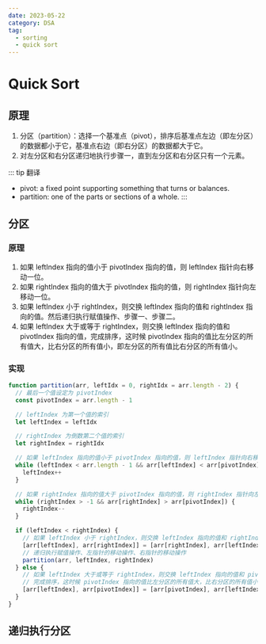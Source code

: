 ```yaml
---
date: 2023-05-22
category: DSA
tag:
  - sorting
  - quick sort
---
```


# Quick Sort

## 原理

1. 分区（partition）：选择一个基准点（pivot），排序后基准点左边（即左分区）的数据都小于它，基准点右边（即右分区）的数据都大于它。
2. 对左分区和右分区递归地执行步骤一，直到左分区和右分区只有一个元素。

::: tip 翻译
- pivot: a fixed point supporting something that turns or balances.
- partition: one of the parts or sections of a whole.
:::

## 分区

### 原理

1. 如果 leftIndex 指向的值小于 pivotIndex 指向的值，则 leftIndex 指针向右移动一位。
2. 如果 rightIndex 指向的值大于 pivotIndex 指向的值，则 rightIndex 指针向左移动一位。
3. 如果 leftIndex 小于 rightIndex，则交换 leftIndex 指向的值和 rightIndex 指向的值。然后递归执行赋值操作、步骤一、步骤二。
4. 如果 leftIndex 大于或等于 rightIndex，则交换 leftIndex 指向的值和 pivotIndex 指向的值，完成排序，这时候 pivotIndex 指向的值比左分区的所有值大，比右分区的所有值小，即左分区的所有值比右分区的所有值小。 

### 实现

```js
function partition(arr, leftIdx = 0, rightIdx = arr.length - 2) {
  // 最后一个值设定为 pivotIndex
  const pivotIndex = arr.length - 1

  // leftIndex 为第一个值的索引
  let leftIndex = leftIdx

  // rightIndex 为倒数第二个值的索引
  let rightIndex = rightIdx

  // 如果 leftIndex 指向的值小于 pivotIndex 指向的值，则 leftIndex 指针向右移动一位
  while (leftIndex < arr.length - 1 && arr[leftIndex] < arr[pivotIndex]) {
    leftIndex++
  }

  // 如果 rightIndex 指向的值大于 pivotIndex 指向的值，则 rightIndex 指针向左移动一位
  while (rightIndex > -1 && arr[rightIndex] > arr[pivotIndex]) {
    rightIndex--
  }

  if (leftIndex < rightIndex) {
    // 如果 leftIndex 小于 rightIndex，则交换 leftIndex 指向的值和 rightIndex 指向的值
    [arr[leftIndex], arr[rightIndex]] = [arr[rightIndex], arr[leftIndex]]
    // 递归执行赋值操作、左指针的移动操作、右指针的移动操作
    partition(arr, leftIndex, rightIndex)
  } else {
    // 如果 leftIndex 大于或等于 rightIndex，则交换 leftIndex 指向的值和 pivotIndex 指向的值
    // 完成排序，这时候 pivotIndex 指向的值比左分区的所有值大，比右分区的所有值小，即左分区的所有值比右分区的所有值小。 
    [arr[leftIndex], arr[pivotIndex]] = [arr[pivotIndex], arr[leftIndex]]
  }
}
```

## 递归执行分区


